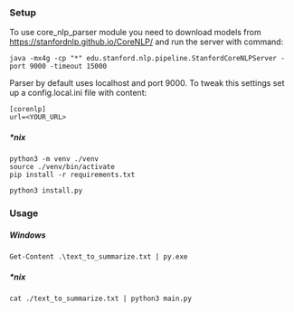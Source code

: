 ### Setup

To use core_nlp_parser module you need to download models from https://stanfordnlp.github.io/CoreNLP/ and run the server with command:

    java -mx4g -cp "*" edu.stanford.nlp.pipeline.StanfordCoreNLPServer -port 9000 -timeout 15000

Parser by default uses localhost and port 9000. To tweak this settings set up a config.local.ini file with content:

    [corenlp]
    url=<YOUR_URL>


##### *nix
    python3 -m venv ./venv
    source ./venv/bin/activate
    pip install -r requirements.txt

    python3 install.py
    
### Usage
##### Windows
    Get-Content .\text_to_summarize.txt | py.exe 

##### *nix
    cat ./text_to_summarize.txt | python3 main.py
